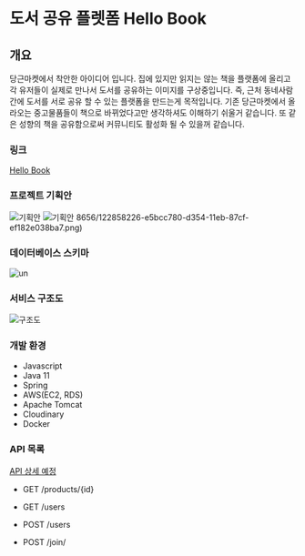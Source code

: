 # 도서 공유 플렛폼 Hello Book

## 개요
당근마켓에서 착안한 아이디어 입니다.
집에 있지만 읽지는 않는 책을 플랫폼에 올리고 각 유저들이 실제로 만나서 도서를 공유하는 이미지를 구상중입니다.
즉, 근처 동네사람간에 도서를 서로 공유 할 수 있는 플랫폼을 만드는게 목적입니다.
기존 당근마켓에서 올라오는 중고물품들이 책으로 바뀌었다고만 생각하셔도 이해하기 쉬울거 같습니다.
또 같은 성향의 책을 공유함으로써 커뮤니티도 활성화 될 수 있을꺼 같습니다.

### 링크
[Hello Book](13.125.105.120)

### 프로젝트 기획안
![기획안](https://user-images.githubusercontent.com/72908656/122868522-04778a00-d366-11eb-9e68-f63eee4363b4.png)
![기획안](https://user-images.githubusercontent.com/72908656/122868418-e27e0780-d365-11eb-8629-b8c5cac8ea91.png)
8656/122858226-e5bcc780-d354-11eb-87cf-ef182e038ba7.png)

### 데이터베이스 스키마
![un](https://user-images.githubusercontent.com/72908656/122858226-e5bcc780-d354-11eb-87cf-ef182e038ba7.png)

### 서비스 구조도
![구조도](https://user-images.githubusercontent.com/72908656/122866630-3cc99900-d363-11eb-8b2d-be85bc077a82.png)

### 개발 환경

- Javascript
- Java 11
- Spring
- AWS(EC2, RDS)
- Apache Tomcat
- Cloudinary
- Docker

### API 목록

[API 상세 예정]()
- GET /products/{id}
- GET /users
- POST /users

- POST /join/ 